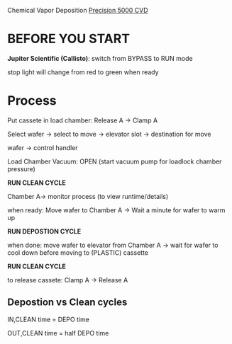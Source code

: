 Chemical Vapor Deposition
[Precision 5000 CVD](https://www.appliedmaterials.com/us/en/blog/blog-posts/building-on-an-unmatched-foundation-of-cvd-innovation.html)

# BEFORE YOU START
**Jupiter Scientific (Callisto)**: switch from BYPASS to RUN mode 

  stop light will change from red to green when ready

# Process
Put cassete in load chamber: Release A -> Clamp A

Select wafer -> select to move -> elevator slot -> destination for move 

wafer -> control handler 

  Load Chamber Vacuum: OPEN (start vacuum pump for loadlock chamber pressure) 

**RUN CLEAN CYCLE** 

Chamber A-> monitor process (to view runtime/details)

  when ready: Move wafer to Chamber A -> Wait a minute for wafer to warm up 

**RUN DEPOSTION CYCLE** 

when done: move wafer to elevator from Chamber A -> wait for wafer to cool down before moving to (PLASTIC) cassette 

**RUN CLEAN CYCLE** 

to release cassete: Clamp A -> Release A

## Depostion vs Clean cycles 
IN,CLEAN time = DEPO time

OUT,CLEAN time = half DEPO time
